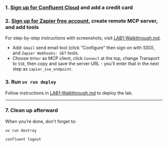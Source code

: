 ### 1. [Sign up for Confluent Cloud](https://www.confluent.io/get-started/?utm_campaign=tm.pmm_cd.q4fy25-quickstart-streaming-agents&utm_source=github&utm_medium=demo) and add a credit card

### 2. [Sign up for Zapier free account](https://zapier.com/sign-up), create remote MCP server, and add tools

For step-by-step instructions with screenshots, visit [LAB1-Walkthrough.md](./LAB1-Walkthrough.md#zapier-mcp-server-setup).
- Add: `Gmail` send email tool (click "Configure" then sign on with SSO), and `Zapier Webhooks: GET` tools.
- Choose `Other` as MCP client, click `Connect` at the top, change Transport to `SSE`, then copy and save the server URL - you'll enter that in the next step as `zapier_sse_endpoint`.

### 3. Run `uv run deploy`

Follow instructions in [LAB1-Walkthrough.md](./LAB1-Walkthrough.md) to deploy the lab.

------

### **7. Clean up afterward**

When you’re done, don't forget to:

```uv run destroy
uv run destroy

confluent logout
```

